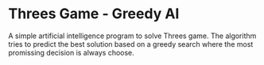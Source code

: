 # Threes Game - Greedy AI 

A simple artificial intelligence program to solve Threes game. The algorithm tries to predict the best solution based on a greedy search where the most promissing decision is always choose. 


